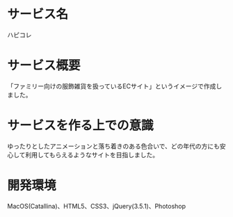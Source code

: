 # サービス名
ハピコレ

# サービス概要
「ファミリー向けの服飾雑貨を扱っているECサイト」というイメージで作成しました。

# サービスを作る上での意識
ゆったりとしたアニメーションと落ち着きのある色合いで、どの年代の方にも安心して利用してもらえるようなサイトを目指しました。

# 開発環境
MacOS(Catallina)、HTML5、CSS3、jQuery(3.5.1)、Photoshop

